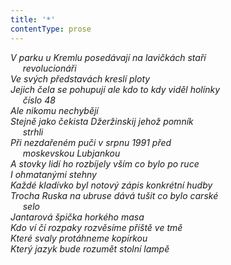 ```yaml
---
title: '*'
contentType: prose
---
```


<section>

_V parku u Kremlu posedávají na lavičkách staří  
     revolucionáři  
Ve svých představách kreslí ploty  
Jejich čela se pohupují ale kdo to kdy viděl holínky  
     číslo 48  
Ale nikomu nechybějí  
Stejně jako čekista Džeržinskij jehož pomník  
     strhli  
Při nezdařeném puči v srpnu 1991 před  
     moskevskou Lubjankou  
A stovky lidí ho rozbíjely vším co bylo po ruce  
I ohmatanými stehny  
Každé kladívko byl notový zápis konkrétní hudby  
Trocha Ruska na ubruse dává tušit co bylo carské  
     selo  
Jantarová špička horkého masa  
Kdo ví čí rozpaky rozvěsíme příště ve tmě  
Které svaly protáhneme kopírkou  
Který jazyk bude rozumět stolní lampě_

</section>
